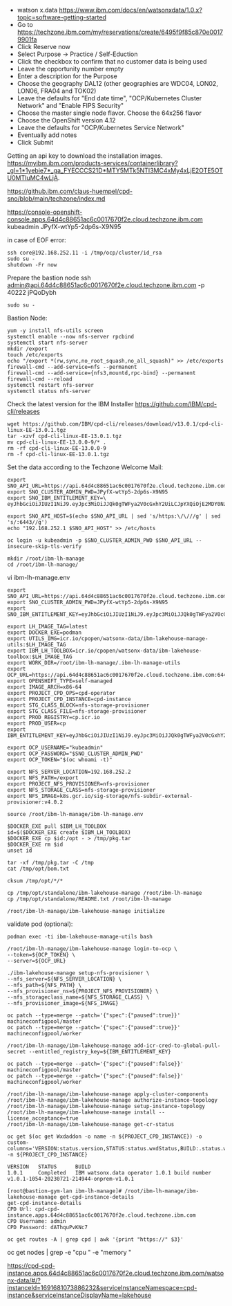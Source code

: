 - watson x.data https://www.ibm.com/docs/en/watsonxdata/1.0.x?topic=software-getting-started
- Go to https://techzone.ibm.com/my/reservations/create/6495f9f85c870e00179901fa
- Click Reserve now
- Select Purpose -> Practice / Self-Eduction
- Click the checkbox to confirm that no customer data is being used
- Leave the opportunity number empty
- Enter a description for the Purpose
- Choose the geography DAL12 (other geographies are WDC04, LON02, LON06, FRA04 and TOK02)
- Leave the defaults for "End date time", "OCP/Kubernetes Cluster Network" and "Enable FIPS Security"
- Choose the master single node flavor. Choose the 64x256 flavor
- Choose the OpenShift version 4.12
- Leave the defaults for "OCP/Kubernetes Service Network"
- Eventually add notes
- Click Submit




Getting an api key to download the installation images.
https://myibm.ibm.com/products-services/containerlibrary?_gl=1*1yebie7*_ga_FYECCCS21D*MTY5MTk5NTI3MC4xMy4xLjE2OTE5OTU0MTIuMC4wLjA.


https://github.ibm.com/claus-huempel/cpd-sno/blob/main/techzone/index.md



https://console-openshift-console.apps.64d4c88651ac6c0017670f2e.cloud.techzone.ibm.com
kubeadmin
JPyfX-wtYp5-2dp6s-X9N95

in case of EOF error:
```
ssh core@192.168.252.11 -i /tmp/ocp/cluster/id_rsa
sudo su -
shutdown -Fr now
```

Prepare the bastion node
ssh admin@api.64d4c88651ac6c0017670f2e.cloud.techzone.ibm.com -p 40222
jPQoDybh

```
sudo su -
```

Bastion Node:
```
yum -y install nfs-utils screen
systemctl enable --now nfs-server rpcbind
systemctl start nfs-server
mkdir /export
touch /etc/exports
echo "/export *(rw,sync,no_root_squash,no_all_squash)" >> /etc/exports
firewall-cmd --add-service=nfs --permanent
firewall-cmd --add-service={nfs3,mountd,rpc-bind} --permanent
firewall-cmd --reload
systemctl restart nfs-server
systemctl status nfs-server
```

Check the latest version for the IBM Installer
https://github.com/IBM/cpd-cli/releases
```
wget https://github.com/IBM/cpd-cli/releases/download/v13.0.1/cpd-cli-linux-EE-13.0.1.tgz
tar -xzvf cpd-cli-linux-EE-13.0.1.tgz
mv cpd-cli-linux-EE-13.0.0-9/* .
rm -rf cpd-cli-linux-EE-13.0.0-9
rm -f cpd-cli-linux-EE-13.0.1.tgz
```

Set the data according to the Techzone Welcome Mail:
```
export SNO_API_URL=https://api.64d4c88651ac6c0017670f2e.cloud.techzone.ibm.com:6443
export SNO_CLUSTER_ADMIN_PWD=JPyfX-wtYp5-2dp6s-X9N95
export SNO_IBM_ENTITLEMENT_KEY=\
eyJhbGciOiJIUzI1NiJ9.eyJpc3MiOiJJQk0gTWFya2V0cGxhY2UiLCJpYXQiOjE2MDY0NzEzNTksImp0aSI6IjkzNGY1ZjMxNTBjZjRiMjBhNTI0ZTA2MmJkZjNlNmRhIn0._4cHQE3w3iDhpKZocW0bL376zNG3ebzqYcJINNUUS7w
```

```
export SNO_API_HOST=$(echo $SNO_API_URL | sed 's/https:\/\///g' | sed 's/:6443//g')
echo "192.168.252.1 $SNO_API_HOST" >> /etc/hosts
```

```
oc login -u kubeadmin -p $SNO_CLUSTER_ADMIN_PWD $SNO_API_URL --insecure-skip-tls-verify
```

```
mkdir /root/ibm-lh-manage
cd /root/ibm-lh-manage/
```

vi ibm-lh-manage.env
```
export SNO_API_URL=https://api.64d4c88651ac6c0017670f2e.cloud.techzone.ibm.com:6443
export SNO_CLUSTER_ADMIN_PWD=JPyfX-wtYp5-2dp6s-X9N95
export SNO_IBM_ENTITLEMENT_KEY=eyJhbGciOiJIUzI1NiJ9.eyJpc3MiOiJJQk0gTWFya2V0cGxhY2UiLCJpYXQiOjE2MDY0NzEzNTksImp0aSI6IjkzNGY1ZjMxNTBjZjRiMjBhNTI0ZTA2MmJkZjNlNmRhIn0._4cHQE3w3iDhpKZocW0bL376zNG3ebzqYcJINNUUS7w

export LH_IMAGE_TAG=latest
export DOCKER_EXE=podman
export UTILS_IMG=icr.io/cpopen/watsonx-data/ibm-lakehouse-manage-utils:$LH_IMAGE_TAG
export IBM_LH_TOOLBOX=icr.io/cpopen/watsonx-data/ibm-lakehouse-toolbox:$LH_IMAGE_TAG
export WORK_DIR=/root/ibm-lh-manage/.ibm-lh-manage-utils
export OCP_URL=https://api.64d4c88651ac6c0017670f2e.cloud.techzone.ibm.com:6443
export OPENSHIFT_TYPE=self-managed
export IMAGE_ARCH=x86-64
export PROJECT_CPD_OPS=cpd-operator
export PROJECT_CPD_INSTANCE=cpd-instance
export STG_CLASS_BLOCK=nfs-storage-provisioner
export STG_CLASS_FILE=nfs-storage-provisioner
export PROD_REGISTRY=cp.icr.io
export PROD_USER=cp
export IBM_ENTITLEMENT_KEY=eyJhbGciOiJIUzI1NiJ9.eyJpc3MiOiJJQk0gTWFya2V0cGxhY2UiLCJpYXQiOjE2MDY0NzEzNTksImp0aSI6IjkzNGY1ZjMxNTBjZjRiMjBhNTI0ZTA2MmJkZjNlNmRhIn0._4cHQE3w3iDhpKZocW0bL376zNG3ebzqYcJINNUUS7w

export OCP_USERNAME="kubeadmin"
export OCP_PASSWORD="$SNO_CLUSTER_ADMIN_PWD"
export OCP_TOKEN="$(oc whoami -t)"

export NFS_SERVER_LOCATION=192.168.252.2
export NFS_PATH=/export
export PROJECT_NFS_PROVISIONER=nfs-provisioner
export NFS_STORAGE_CLASS=nfs-storage-provisioner
export NFS_IMAGE=k8s.gcr.io/sig-storage/nfs-subdir-external-provisioner:v4.0.2
```



```
source /root/ibm-lh-manage/ibm-lh-manage.env
```

```
$DOCKER_EXE pull $IBM_LH_TOOLBOX
id=$($DOCKER_EXE create $IBM_LH_TOOLBOX)
$DOCKER_EXE cp $id:/opt - > /tmp/pkg.tar
$DOCKER_EXE rm $id
unset id
```

```
tar -xf /tmp/pkg.tar -C /tmp
cat /tmp/opt/bom.txt

cksum /tmp/opt/*/*

cp /tmp/opt/standalone/ibm-lakehouse-manage /root/ibm-lh-manage
cp /tmp/opt/standalone/README.txt /root/ibm-lh-manage
```

```
/root/ibm-lh-manage/ibm-lakehouse-manage initialize
```

validate pod (optional): 
```
podman exec -ti ibm-lakehouse-manage-utils bash  
```

```
/root/ibm-lh-manage/ibm-lakehouse-manage login-to-ocp \
--token=${OCP_TOKEN} \
--server=${OCP_URL}
```

```
./ibm-lakehouse-manage setup-nfs-provisioner \
--nfs_server=${NFS_SERVER_LOCATION} \
--nfs_path=${NFS_PATH} \
--nfs_provisioner_ns=${PROJECT_NFS_PROVISIONER} \
--nfs_storageclass_name=${NFS_STORAGE_CLASS} \
--nfs_provisioner_image=${NFS_IMAGE}
```

```
oc patch --type=merge --patch='{"spec":{"paused":true}}' machineconfigpool/master
oc patch --type=merge --patch='{"spec":{"paused":true}}' machineconfigpool/worker
```

```
/root/ibm-lh-manage/ibm-lakehouse-manage add-icr-cred-to-global-pull-secret --entitled_registry_key=${IBM_ENTITLEMENT_KEY}
```

```
oc patch --type=merge --patch='{"spec":{"paused":false}}' machineconfigpool/master
oc patch --type=merge --patch='{"spec":{"paused":false}}' machineconfigpool/worker
```

```
/root/ibm-lh-manage/ibm-lakehouse-manage apply-cluster-components
/root/ibm-lh-manage/ibm-lakehouse-manage authorize-instance-topology
/root/ibm-lh-manage/ibm-lakehouse-manage setup-instance-topology
/root/ibm-lh-manage/ibm-lakehouse-manage install --license_acceptance=true
/root/ibm-lh-manage/ibm-lakehouse-manage get-cr-status
```

```
oc get $(oc get Wxdaddon -o name -n ${PROJECT_CPD_INSTANCE}) -o custom-columns='VERSION:status.version,STATUS:status.wxdStatus,BUILD:.status.wxdBuildNumber' -n ${PROJECT_CPD_INSTANCE}

VERSION   STATUS      BUILD
1.0.1     Completed   IBM watsonx.data operator 1.0.1 build number v1.0.1-1054-20230721-214944-onprem-v1.0.1
```

```
[root@bastion-gym-lan ibm-lh-manage]# /root/ibm-lh-manage/ibm-lakehouse-manage get-cpd-instance-details
get-cpd-instance-details
CPD Url: cpd-cpd-instance.apps.64d4c88651ac6c0017670f2e.cloud.techzone.ibm.com
CPD Username: admin
CPD Password: dAThquPvKNc7
```

```
oc get routes -A | grep cpd | awk '{print "https://" $3}'
```
oc get nodes | grep -e "cpu  " -e "memory  "


https://cpd-cpd-instance.apps.64d4c88651ac6c0017670f2e.cloud.techzone.ibm.com/watsonx-data/#/?instanceId=1691681073886232&serviceInstanceNamespace=cpd-instance&serviceInstanceDisplayName=lakehouse
